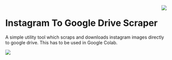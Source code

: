 <img src="https://raw.githubusercontent.com/tazihad/instagram-to-google-drive/master/extra/insta_logo.jpg" align="right">

Instagram To Google Drive Scraper
=================================

A simple utility tool which scraps and downloads instagram images directly to google drive. 
This has to be used in Google Colab.

<img src="https://raw.githubusercontent.com/tazihad/instagram-to-google-drive/master/extra/screenshot.png">

